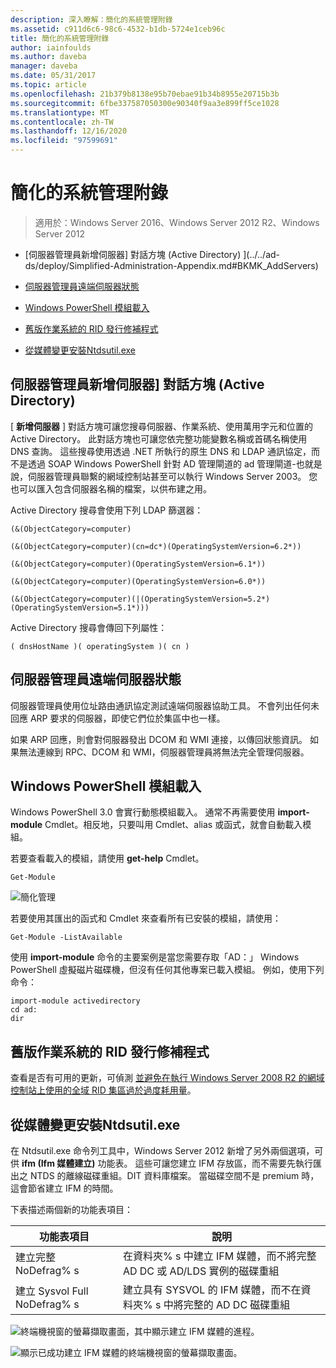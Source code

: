 ```yaml
---
description: 深入瞭解：簡化的系統管理附錄
ms.assetid: c911d6c6-98c6-4532-b1db-5724e1ceb96c
title: 簡化的系統管理附錄
author: iainfoulds
ms.author: daveba
manager: daveba
ms.date: 05/31/2017
ms.topic: article
ms.openlocfilehash: 21b379b8138e95b70ebae91b34b8955e20715b3b
ms.sourcegitcommit: 6fbe337587050300e90340f9aa3e899ff5ce1028
ms.translationtype: MT
ms.contentlocale: zh-TW
ms.lasthandoff: 12/16/2020
ms.locfileid: "97599691"
---
```

# <a name="simplified-administration-appendix"></a>簡化的系統管理附錄

>適用於：Windows Server 2016、Windows Server 2012 R2、Windows Server 2012

-   [伺服器管理員新增伺服器] 對話方塊 (Active Directory) ](../../ad-ds/deploy/Simplified-Administration-Appendix.md#BKMK_AddServers)

-   [伺服器管理員遠端伺服器狀態](../../ad-ds/deploy/Simplified-Administration-Appendix.md#BKMK_ServerMgrStatus)

-   [Windows PowerShell 模組載入](../../ad-ds/deploy/Simplified-Administration-Appendix.md#BKMK_PSLoadModule)

-   [舊版作業系統的 RID 發行修補程式](../../ad-ds/deploy/Simplified-Administration-Appendix.md#BKMK_Rid)

-   [ 從媒體變更安裝Ntdsutil.exe](../../ad-ds/deploy/Simplified-Administration-Appendix.md#BKMK_IFM)

## <a name="server-manager-add-servers-dialog-active-directory"></a><a name="BKMK_AddServers"></a>伺服器管理員新增伺服器] 對話方塊 (Active Directory) 

[ **新增伺服器** ] 對話方塊可讓您搜尋伺服器、作業系統、使用萬用字元和位置的 Active Directory。 此對話方塊也可讓您依完整功能變數名稱或首碼名稱使用 DNS 查詢。 這些搜尋使用透過 .NET 所執行的原生 DNS 和 LDAP 通訊協定，而不是透過 SOAP Windows PowerShell 針對 AD 管理閘道的 ad 管理閘道-也就是說，伺服器管理員聯繫的網域控制站甚至可以執行 Windows Server 2003。 您也可以匯入包含伺服器名稱的檔案，以供布建之用。

Active Directory 搜尋會使用下列 LDAP 篩選器：

```
(&(ObjectCategory=computer)

(&(ObjectCategory=computer)(cn=dc*)(OperatingSystemVersion=6.2*))

(&(ObjectCategory=computer)(OperatingSystemVersion=6.1*))

(&(ObjectCategory=computer)(OperatingSystemVersion=6.0*))

(&(ObjectCategory=computer)(|(OperatingSystemVersion=5.2*)(OperatingSystemVersion=5.1*)))

```

Active Directory 搜尋會傳回下列屬性：

```
( dnsHostName )( operatingSystem )( cn )

```

## <a name="server-manager-remote-server-status"></a><a name="BKMK_ServerMgrStatus"></a>伺服器管理員遠端伺服器狀態
伺服器管理員使用位址路由通訊協定測試遠端伺服器協助工具。 不會列出任何未回應 ARP 要求的伺服器，即使它們位於集區中也一樣。

如果 ARP 回應，則會對伺服器發出 DCOM 和 WMI 連接，以傳回狀態資訊。 如果無法連線到 RPC、DCOM 和 WMI，伺服器管理員將無法完全管理伺服器。

## <a name="windows-powershell-module-loading"></a><a name="BKMK_PSLoadModule"></a>Windows PowerShell 模組載入
Windows PowerShell 3.0 會實行動態模組載入。 通常不再需要使用 **import-module** Cmdlet。相反地，只要叫用 Cmdlet、alias 或函式，就會自動載入模組。

若要查看載入的模組，請使用 **get-help** Cmdlet。

```
Get-Module

```

![簡化管理](media/Simplified-Administration-Appendix/ADDS_PSGetModule.gif)

若要使用其匯出的函式和 Cmdlet 來查看所有已安裝的模組，請使用：

```
Get-Module -ListAvailable

```

使用 **import-module** 命令的主要案例是當您需要存取「AD：」 Windows PowerShell 虛擬磁片磁碟機，但沒有任何其他專案已載入模組。 例如，使用下列命令：

```
import-module activedirectory
cd ad:
dir

```

## <a name="rid-issuance-hotfixes-for-previous-operating-systems"></a><a name="BKMK_Rid"></a>舊版作業系統的 RID 發行修補程式
查看是否有可用的更新，可偵測 [並避免在執行 Windows Server 2008 R2 的網域控制站上使用的全域 RID 集區過於過度耗用量](https://support.microsoft.com/kb/2618669)。

## <a name="ntdsutilexe-install-from-media-changes"></a><a name="BKMK_IFM"></a> 從媒體變更安裝Ntdsutil.exe
在 Ntdsutil.exe 命令列工具中，Windows Server 2012 新增了另外兩個選項，可供 **ifm (Ifm 媒體建立)** 功能表。 這些可讓您建立 IFM 存放區，而不需要先執行匯出之 NTDS 的離線磁碟重組。DIT 資料庫檔案。 當磁碟空間不是 premium 時，這會節省建立 IFM 的時間。

下表描述兩個新的功能表項目：

|功能表項目|說明|
|--|--|
|建立完整 NoDefrag% s|在資料夾% s 中建立 IFM 媒體，而不將完整 AD DC 或 AD/LDS 實例的磁碟重組|
|建立 Sysvol Full NoDefrag% s|建立具有 SYSVOL 的 IFM 媒體，而不在資料夾% s 中將完整的 AD DC 磁碟重組|

![終端機視窗的螢幕擷取畫面，其中顯示建立 IFM 媒體的進程。](media/Simplified-Administration-Appendix/ADDS_PSIFM.png)

![顯示已成功建立 IFM 媒體的終端機視窗的螢幕擷取畫面。](media/Simplified-Administration-Appendix/ADDS_PSIFMComplete.gif)
